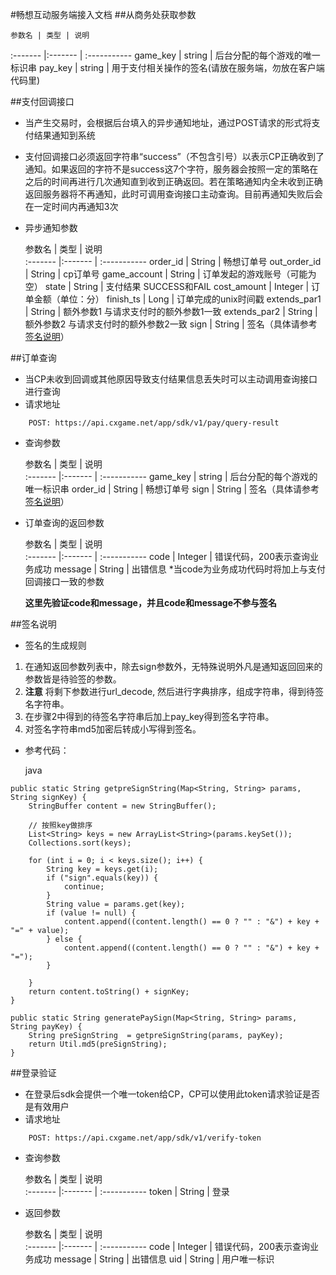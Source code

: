 #畅想互动服务端接入文档
##从商务处获取参数

	参数名 | 类型 | 说明   
:------- |:------- | :-----------
game_key | string | 后台分配的每个游戏的唯一标识串
pay_key | string | 用于支付相关操作的签名(请放在服务端，勿放在客户端代码里)

##支付回调接口
* 当产生交易时，会根据后台填入的异步通知地址，通过POST请求的形式将支付结果通知到系统
* 支付回调接口必须返回字符串“success”（不包含引号）以表示CP正确收到了通知。如果返回的字符不是success这7个字符，服务器会按照一定的策略在之后的时间再进行几次通知直到收到正确返回。若在策略通知内全未收到正确返回服务器将不再通知，此时可调用查询接口主动查询。目前再通知失败后会在一定时间内再通知3次
* 异步通知参数

	参数名 | 类型 | 说明   
:------- |:------- | :-----------
order_id | String | 畅想订单号
out_order_id | String | cp订单号
game_account | String | 订单发起的游戏账号（可能为空）
state | String | 支付结果 SUCCESS和FAIL
cost_amount | Integer | 订单金额（单位：分）
finish_ts | Long | 订单完成的unix时间戳
extends_par1 | String | 额外参数1 与请求支付时的额外参数1一致
extends_par2 | String | 额外参数2 与请求支付时的额外参数2一致
sign | String | 签名（具体请参考[签名说明](#sign)）

##订单查询
* 当CP未收到回调或其他原因导致支付结果信息丢失时可以主动调用查询接口进行查询
* 请求地址

```
	POST: https://api.cxgame.net/app/sdk/v1/pay/query-result
```
* 查询参数

	参数名 | 类型 | 说明   
:------- |:------- | :-----------
game_key | string | 后台分配的每个游戏的唯一标识串
order_id | String | 畅想订单号
sign | String | 签名（具体请参考[签名说明](#sign)）

* 订单查询的返回参数

	参数名 | 类型 | 说明   
:------- |:------- | :-----------
code | Integer | 错误代码，200表示查询业务成功
message | String | 出错信息
*当code为业务成功代码时将加上与支付回调接口一致的参数

	**这里先验证code和message，并且code和message不参与签名**
	


##签名说明<span id="#sign"></span>
* 签名的生成规则

1. 在通知返回参数列表中，除去sign参数外，无特殊说明外凡是通知返回回来的参数皆是待验签的参数。
2. **注意** 将剩下参数进行url_decode, 然后进行字典排序，组成字符串，得到待签名字符串。
3. 在步骤2中得到的待签名字符串后加上pay_key得到签名字符串。
4. 对签名字符串md5加密后转成小写得到签名。

* 参考代码：

	java
	
```
public static String getpreSignString(Map<String, String> params, String signKey) {
    StringBuffer content = new StringBuffer();

    // 按照key做排序
    List<String> keys = new ArrayList<String>(params.keySet());
    Collections.sort(keys);

    for (int i = 0; i < keys.size(); i++) {
        String key = keys.get(i);
        if ("sign".equals(key)) {
            continue;
        }
        String value = params.get(key);
        if (value != null) {
            content.append((content.length() == 0 ? "" : "&") + key + "=" + value);
        } else {
            content.append((content.length() == 0 ? "" : "&") + key + "=");
        }

    }
    return content.toString() + signKey;
}

public static String generatePaySign(Map<String, String> params, String payKey) {
    String preSignString  = getpreSignString(params, payKey);
    return Util.md5(preSignString);
}
```

##登录验证
* 在登录后sdk会提供一个唯一token给CP，CP可以使用此token请求验证是否是有效用户
* 请求地址

```
	POST: https://api.cxgame.net/app/sdk/v1/verify-token
```
* 查询参数

	参数名 | 类型 | 说明   
:------- |:------- | :-----------
token | String | 登录

* 返回参数

	参数名 | 类型 | 说明   
:------- |:------- | :-----------
code | Integer | 错误代码，200表示查询业务成功
message | String | 出错信息
uid | String | 用户唯一标识